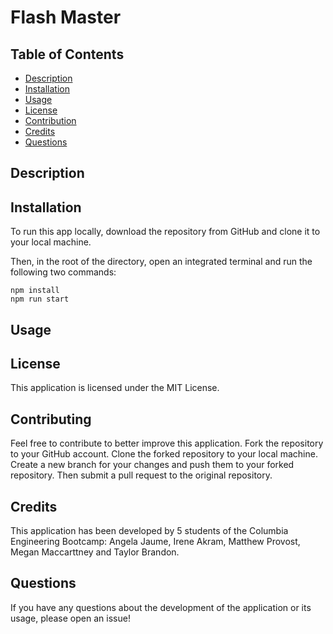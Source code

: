 # Flash Master

## Table of Contents

- [Description](#description)
- [Installation](#installation)
- [Usage](#usage)
- [License](#license)
- [Contribution](#contributing)
- [Credits](#credits)
- [Questions](#questions)

## Description

## Installation

To run this app locally, download the repository from GitHub and clone it to your local machine.

Then, in the root of the directory, open an integrated terminal and run the following two commands:

```
npm install
npm run start
```

## Usage

## License

This application is licensed under the MIT License.

## Contributing

Feel free to contribute to better improve this application. Fork the repository to your GitHub account. Clone the forked repository to your local machine. Create a new branch for your changes and push them to your forked repository. Then submit a pull request to the original repository.

## Credits

This application has been developed by 5 students of the Columbia Engineering Bootcamp: Angela Jaume, Irene Akram, Matthew Provost, Megan Maccarttney and Taylor Brandon.

## Questions

If you have any questions about the development of the application or its usage, please open an issue!
